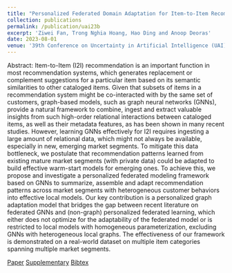 ```yaml
---
title: "Personalized Federated Domain Adaptation for Item-to-Item Recommendation"
collection: publications
permalink: /publication/uai23b
excerpt: 'Ziwei Fan, Trong Nghia Hoang, Hao Ding and Anoop Deoras'
date: 2023-08-01
venue: '39th Conference on Uncertainty in Artificial Intelligence (UAI)'
---
```

Abstract: Item-to-Item (I2I) recommendation is an important function in most recommendation systems, which generates replacement or complement suggestions for a particular item based on its semantic similarities to other cataloged items. Given that subsets of items in a recommendation system might be co-interacted with by the same set of customers, graph-based models, such as graph neural networks (GNNs), provide a natural framework to combine, ingest and extract valuable insights from such high-order relational interactions between cataloged items, as well as their metadata features, as has been shown in many recent studies. However, learning GNNs effectively for I2I requires ingesting a large amount of relational data, which might not always be available, especially in new, emerging market segments. To mitigate this data bottleneck, we postulate that recommendation patterns learned from existing mature market segments (with private data) could be adapted to build effective warm-start models for emerging ones. To achieve this, we propose and investigate a personalized federated modeling framework based on GNNs to summarize, assemble and adapt recommendation patterns across market segments with heterogeneous customer behaviors into effective local models. Our key contribution is a personalized graph adaptation model that bridges the gap between recent literature on federated GNNs and (non-graph) personalized federated learning, which either does not optimize for the adaptability of the federated model or is restricted to local models with homogeneous parameterization, excluding GNNs with heterogeneous local graphs. The effectiveness of our framework is demonstrated on a real-world dataset on multiple item categories spanning multiple market segments.

[Paper](http://htnghia87.github.io/files/uai23b.pdf)
[Supplementary](http://htnghia87.github.io/files/uai23b-supp.pdf)
[Bibtex](http://htnghia87.github.io/files/uai23b.bib)